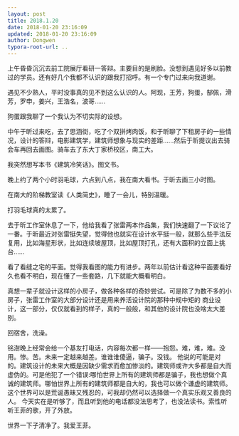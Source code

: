 ```yaml
---
layout: post
title: 2018.1.20
date: 2018-01-20 23:16:09
updated: 2018-01-20 23:16:09
author: Dongwen
typora-root-url: ..
---
```




上午昏昏沉沉去前工院展厅看研一答辩。主要目的是刷脸。没想到遇见好多以前教过的学员。还有好几个我都不认识的跟我打招呼。有一个专门过来向我道谢。

遇见不少熟人，平时没事真的见不到这么认识的人。阿现，王芳，狗蛋，郜佩，滑芳，罗申，姜兴，王浩名，波哥……

狗蛋跟我聊了一个我认为不切实际的设想。

中午于昕过来吃，去了思涵街，吃了个双拼烤肉饭，和于昕聊了下租房子的一些情况，设计的答辩，电影建筑学，建筑师想象与现实的差距……然后于昕提议出去骑会车再回去画图。骑车去了东大丁家桥校区，南工大。

我突然想写本书《建筑冷笑话》。图文书。

晚上约了两个小时羽毛球，六点到八点，我在南大看书。于昕去画三小时图。

在南大的阶梯教室读《人类简史》，睡了一会儿，特别温暖。

打羽毛球真的太累了。

去于昕工作室休息了一下，他给我看了张雷两本作品集，我们快速翻了一下议论了一番。于昕最近对张雷挺失望，觉得他也就实在设计水平挺一般，就那么些手法反复用，比如海星形状，比如连续坡屋顶，比如屋顶打孔，还有大面积的立面上挑台……

看了看缝之宅的平面。觉得我看图的能力有进步。两年以前估计看这种平面要看好久也看不明白，现在懂了一些套路，几下就能大概看明白。

真想一辈子就设计这样的小房子，做各种各样的奇妙尝试。可是除了为数不多的小房子，张雷工作室的大部分设计还是用来养活设计院的那种中规中矩的 商业设计，这一部分，仅仅就看到的样子，真的一般般，和其他的设计院也没啥太大差别。

回宿舍，洗澡。

铭澍晚上经常会给一个基友打电话，内容每次都一样——抱怨。难，难，难。没用。惨。苦。未来一定越来越差。谁谁谁傻逼，骗子。没钱。
他说的可能是对的。建筑设计的未来大概是因缺少需求而愈加惨淡的。建筑师或许大多都是自大而虚伪的。可是他犯了一个错误:哪怕世界上所有的建筑师都是骗子，我也想做个真诚的建筑师。哪怕世界上所有的建筑师都是自大的，我也可以做个谦虚的建筑师。这个世界可以是荒诞愚昧又残忍的，可我却仍然可以选择做一个真实乐观又善良的人。
今天实在是听够了，而且听到他的电话都没法思考了，也没法读书。索性听听王菲的歌，开了外放。

世界一下子清净了。我爱王菲。
